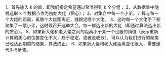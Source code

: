 1、首先输入 k 的值，即我们指定希望通过聚类得到 k 个分组；
2、从数据集中随机选取 k 个数据点作为初始大佬（质心）；
3、对集合中每一个小弟，计算与每一个大佬的距离，离哪个大佬距离近，就跟定哪个大佬。
4、这时每一个大佬手下都聚集了一票小弟，这时候召开选举大会，每一群选出新的大佬（即通过算法选出新的质心）。
5、如果新大佬和老大佬之间的距离小于某一个设置的阈值（表示重新计算的质心的位置变化不大，趋于稳定，或者说收敛），可以认为我们进行的聚类已经达到期望的结果，算法终止。
6、如果新大佬和老大佬距离变化很大，需要迭代3~5步骤。

